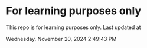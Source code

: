 # For learning purposes only
This repo is for learning purposes only.
Last updated at

Wednesday, November 20, 2024 2:49:43 PM

